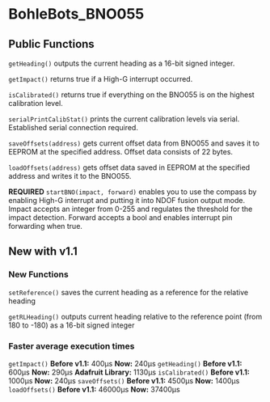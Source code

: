# BohleBots_BNO055

## Public Functions
`getHeading()` outputs the current heading as a 16-bit signed integer.

`getImpact()` returns true if a High-G interrupt occurred.

`isCalibrated()` returns true if everything on the BNO055 is on the highest calibration level.

`serialPrintCalibStat()` prints the current calibration levels via serial. Established serial connection required.

`saveOffsets(address)` gets current offset data from BNO055 and saves it to EEPROM at the specified address. Offset data consists of 22 bytes.

`loadOffsets(address)` gets offset data saved in EEPROM at the specified address and writes it to the BNO055.

**REQUIRED** `startBNO(impact, forward)` enables you to use the compass by enabling High-G interrupt and putting it into NDOF fusion output mode. Impact accepts an integer from 0-255 and regulates the threshold for the impact detection. Forward accepts a bool and enables interrupt pin forwarding when true.

## New with v1.1

### New Functions
`setReference()` saves the current heading as a reference for the relative heading

`getRLHeading()` outputs current heading relative to the reference point (from 180 to -180) as a 16-bit signed integer

### Faster average execution times
`getImpact()` **Before v1.1:** 400µs **Now:** 240µs
`getHeading()` **Before v1.1:** 600µs **Now:** 290µs **Adafruit Library:** 1130µs
`isCalibrated()` **Before v1.1:** 1000µs **Now:** 240µs
`saveOffsets()` **Before v1.1:** 4500µs **Now:** 1400µs
`loadOffsets()` **Before v1.1:** 46000µs **Now:** 37400µs
